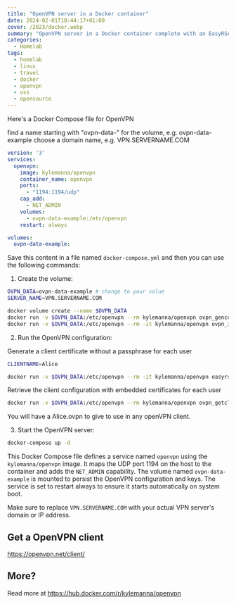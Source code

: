 ```yaml
---
title: "OpenVPN server in a Docker container"
date: 2024-02-01T10:44:17+01:00
cover: /2023/docker.webp
summary: "OpenVPN server in a Docker container complete with an EasyRSA PKI CA."
categories:
  - Homelab
tags:
  - homelab
  - linux
  - travel
  - docker
  - openvpn
  - oss
  - opensource
---
```

Here's a Docker Compose file for OpenVPN

find a name starting with "ovpn-data-" for the volume, e.g. ovpn-data-example
choose a domain name, e.g. VPN.SERVERNAME.COM

```yaml
version: '3'
services:
  openvpn:
    image: kylemanna/openvpn
    container_name: openvpn
    ports:
      - "1194:1194/udp"
    cap_add:
      - NET_ADMIN
    volumes:
      - ovpn-data-example:/etc/openvpn
    restart: always

volumes:
  ovpn-data-example:
```

Save this content in a file named `docker-compose.yml` and then you can use the following commands:

1. Create the volume:

```bash
OVPN_DATA=ovpn-data-example # change to your value
SERVER_NAME=VPN.SERVERNAME.COM

docker volume create --name $OVPN_DATA
docker run -v $OVPN_DATA:/etc/openvpn --rm kylemanna/openvpn ovpn_genconfig -u udp://$SERVER_NAME
docker run -v $OVPN_DATA:/etc/openvpn --rm -it kylemanna/openvpn ovpn_initpki

```

2. Run the OpenVPN configuration:

Generate a client certificate without a passphrase for each user
```bash
CLIENTNAME=Alice

docker run -v $OVPN_DATA:/etc/openvpn --rm -it kylemanna/openvpn easyrsa build-client-full $CLIENTNAME nopass
```

Retrieve the client configuration with embedded certificates for each user
```bash
docker run -v $OVPN_DATA:/etc/openvpn --rm kylemanna/openvpn ovpn_getclient $CLIENTNAME > $CLIENTNAME.ovpn
```

You will have a Alice.ovpn to give to use in any openVPN client.

3. Start the OpenVPN server:

```bash
docker-compose up -d
```

This Docker Compose file defines a service named `openvpn` using the `kylemanna/openvpn` image. It maps the UDP port 1194 on the host to the container and adds the `NET_ADMIN` capability. The volume named `ovpn-data-example` is mounted to persist the OpenVPN configuration and keys. The service is set to restart always to ensure it starts automatically on system boot.

Make sure to replace `VPN.SERVERNAME.COM` with your actual VPN server's domain or IP address.

## Get a OpenVPN client

https://openvpn.net/client/

## More?
Read more at https://hub.docker.com/r/kylemanna/openvpn
